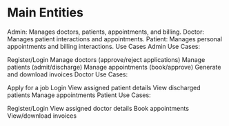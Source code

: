 # Main Entities

Admin: Manages doctors, patients, appointments, and billing.
Doctor: Manages patient interactions and appointments.
Patient: Manages personal appointments and billing interactions.
Use Cases
Admin Use Cases:

Register/Login
Manage doctors (approve/reject applications)
Manage patients (admit/discharge)
Manage appointments (book/approve)
Generate and download invoices
Doctor Use Cases:

Apply for a job
Login
View assigned patient details
View discharged patients
Manage appointments
Patient Use Cases:

Register/Login
View assigned doctor details
Book appointments
View/download invoices
